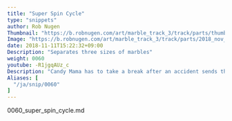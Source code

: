 ```yaml
---
title: "Super Spin Cycle"
type: "snippets"
author: Rob Nugen
Thumbnail: "https://b.robnugen.com/art/marble_track_3/track/parts/thumbs/2018_nov_17_triple_splitter.jpg"
Image: "https://b.robnugen.com/art/marble_track_3/track/parts/2018_nov_17_triple_splitter.jpg"
date: 2018-11-11T15:22:32+09:00
Description: "Separates three sizes of marbles"
weight: 0060
youtube: -R1jgqAUz_c
Description: "Candy Mama has to take a break after an accident sends the track spinning wildly"
Aliases: [
  "/ja/snip/0060"
]
---
```


0060_super_spin_cycle.md
